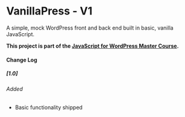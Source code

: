# VanillaPress - V1

A simple, mock WordPress front and back end built in basic, vanilla JavaScript.

**This project is part of the [JavaScript for WordPress Master Course](http://javascriptforwp.com).**

#### Change Log

##### [1.0]
###### Added
- Basic functionality shipped
